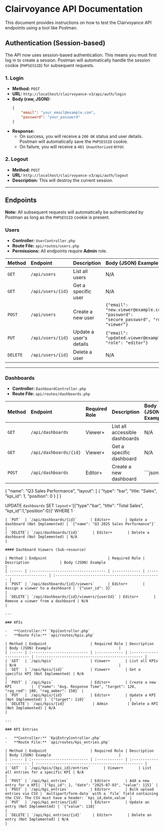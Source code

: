 # Clairvoyance API Documentation

This document provides instructions on how to test the Clairvoyance API endpoints using a tool like Postman.

## Authentication (Session-based)

The API now uses session-based authentication. This means you must first log in to create a session. Postman will automatically handle the session cookie (`PHPSESSID`) for subsequent requests.

### 1. Login

-   **Method:** `POST`
-   **URL:** `http://localhost/clairvoyance-v3/api/auth/login`
-   **Body (raw, JSON):**
    ```json
    {
        "email": "your_email@example.com",
        "password": "your_password"
    }
    ```
-   **Response:**
    -   On success, you will receive a `200 OK` status and user details. Postman will automatically save the `PHPSESSID` cookie.
    -   On failure, you will receive a `401 Unauthorized` error.

### 2. Logout

-   **Method:** `POST`
-   **URL:** `http://localhost/clairvoyance-v3/api/auth/logout`
-   **Description:** This will destroy the current session.

---

## Endpoints

**Note:** All subsequent requests will automatically be authenticated by Postman as long as the `PHPSESSID` cookie is present.

### Users

-   **Controller:** `UserController.php`
-   **Route File:** `api/routes/users.php`
-   **Permissions:** All endpoints require **Admin** role.

| Method | Endpoint                    | Description              | Body (JSON) Example                               |
| :----- | :-------------------------- | :----------------------- | :------------------------------------------------ |
| `GET`  | `/api/users`                | List all users           | N/A                                               |
| `GET`  | `/api/users/{id}`           | Get a specific user      | N/A                                               |
| `POST` | `/api/users`                | Create a new user        | `{"email": "new.viewer@example.com", "password": "secure_password", "role": "viewer"}` |
| `PUT`  | `/api/users/{id}`           | Update a user's details  | `{"email": "updated.viewer@example.com", "role": "editor"}` |
| `DELETE`| `/api/users/{id}`           | Delete a user            | N/A                                               |

---

### Dashboards

-   **Controller:** `DashboardController.php`
-   **Route File:** `api/routes/dashboards.php`

| Method | Endpoint                    | Required Role | Description              | Body (JSON) Example                               |
| :----- | :-------------------------- | :------------ | :----------------------- | :------------------------------------------------ |
| `GET`  | `/api/dashboards`           | Viewer+       | List all accessible dashboards | N/A                                               |
| `GET`  | `/api/dashboards/{id}`      | Viewer+       | Get a specific dashboard | N/A                                               |
| `POST` | `/api/dashboards`           | Editor+       | Create a new dashboard   | ```json
{
    "name": "Q3 Sales Performance",
    "layout": [
        {
            "type": "bar",
            "title: "Sales",
            "kpi_id": 1,
            "position": 0
        }
    ]
}

UPDATE `dashboards` SET `layout`='[{"type":"bar", "title": "Total Sales", "kpi_id":1,"position":0}]' WHERE 1



```   |
| `PUT`  | `/api/dashboards/{id}`      | Editor+       | Update a dashboard (Not Implemented) | `{"name": "Q3 2025 Sales Performance"}`                        |
| `DELETE`| `/api/dashboards/{id}`      | Editor+       | Delete a dashboard (Not Implemented) | N/A                                               |

#### Dashboard Viewers (Sub-resource)

| Method | Endpoint                            | Required Role | Description              | Body (JSON) Example                               |
| :----- | :---------------------------------- | :------------ | :----------------------- | :------------------------------------------------ |
| `POST` | `/api/dashboards/{id}/viewers`      | Editor+       | Assign a viewer to a dashboard | `{"user_id": 3}`                                  |
| `DELETE`| `/api/dashboards/{id}/viewers/{userId}` | Editor+       | Remove a viewer from a dashboard | N/A                                               |

---

### KPIs

-   **Controller:** `KpiController.php`
-   **Route File:** `api/routes/kpis.php`

| Method | Endpoint                    | Required Role | Description              | Body (JSON) Example                               |
| :----- | :-------------------------- | :------------ | :----------------------- | :------------------------------------------------ |
| `GET`  | `/api/kpis`                 | Viewer+       | List all KPIs            | N/A                                               |
| `GET`  | `/api/kpis/{id}`            | Viewer+       | Get a specific KPI (Not Implemented) | N/A                                               |
| `POST` | `/api/kpis`                 | Editor+       | Create a new KPI         | `{"name": "Avg. Response Time", "target": 120, "rag_red": 180, "rag_amber": 150}` |
| `PUT`  | `/api/kpis/{id}`            | Editor+       | Update a KPI (Not Implemented) | `{"target": 110}`                    |
| `DELETE`| `/api/kpis/{id}`            | Admin         | Delete a KPI (Not Implemented) | N/A                                               |

---

### KPI Entries

-   **Controller:** `KpiEntryController.php`
-   **Route File:** `api/routes/kpi_entries.php`

| Method | Endpoint                    | Required Role | Description              | Body (JSON) Example                               |
| :----- | :-------------------------- | :------------ | :----------------------- | :------------------------------------------------ |
| `GET`  | `/api/kpis/{kpi_id}/entries`      | Viewer+       | List all entries for a specific KPI | N/A                                               |
| `POST` | `/api/kpi_entries`          | Editor+       | Add a new entry for a KPI| `{"kpi_id": 1, "date": "2025-07-03", "value": 115}` |
| `POST` | `/api/kpi_entries`          | Editor+       | Bulk upload entries via CSV | `multipart/form-data` with a `file` field containing the CSV. The CSV must have a header: `kpi_id,date,value` |
| `PUT`  | `/api/kpi_entries/{id}`     | Editor+       | Update an entry (Not Implemented) | `{"value": 118}`                                   |
| `DELETE`| `/api/kpi_entries/{id}`     | Editor+       | Delete an entry (Not Implemented) | N/A                                               |


